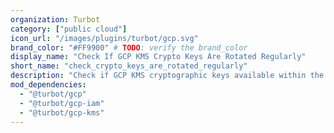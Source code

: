 ```yaml
---
organization: Turbot
category: ["public cloud"]
icon_url: "/images/plugins/turbot/gcp.svg"
brand_color: "#FF9900" # TODO: verify the brand_color
display_name: "Check If GCP KMS Crypto Keys Are Rotated Regularly"
short_name: "check_crypto_keys_are_rotated_regularly"
description: "Check if GCP KMS cryptographic keys available within the project are rotated regularly."
mod_dependencies:
  - "@turbot/gcp"
  - "@turbot/gcp-iam"
  - "@turbot/gcp-kms"
---
```

